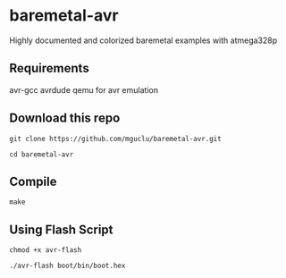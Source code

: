 # baremetal-avr
Highly documented and colorized baremetal examples with atmega328p

## Requirements
avr-gcc
avrdude
qemu for avr emulation

## Download this repo
```shell
git clone https://github.com/mguclu/baremetal-avr.git
```
```shell
cd baremetal-avr
```
## Compile 
```shell
make
```

## Using Flash Script
```shell
chmod +x avr-flash
```

```shell
./avr-flash boot/bin/boot.hex
```

